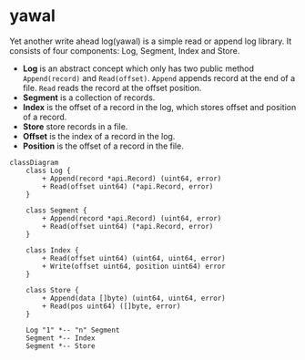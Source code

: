 # yawal

Yet another write ahead log(yawal) is a simple read or append log library. It consists of four components: Log, Segment, Index and Store.

* **Log** is an abstract concept which only has two public method `Append(record)` and `Read(offset)`. `Append` appends record at the end of a file. `Read` reads the record at the offset position.
* **Segment** is a collection of records.
* **Index** is the offset of a record in the log, which stores offset and position of a record.
* **Store** store records in a file.
* **Offset** is the index of a record in the log.
* **Position** is the offset of a record in the file.

```mermaid
classDiagram
    class Log {
        + Append(record *api.Record) (uint64, error)
        + Read(offset uint64) (*api.Record, error)
    }

    class Segment {
        + Append(record *api.Record) (uint64, error)
        + Read(offset uint64) (*api.Record, error)
    }

    class Index {
        + Read(offset uint64) (uint64, uint64, error)
        + Write(offset uint64, position uint64) error
    }

    class Store {
        + Append(data []byte) (uint64, uint64, error)
        + Read(pos uint64) ([]byte, error)
    }

    Log "1" *-- "n" Segment
    Segment *-- Index
    Segment *-- Store
```